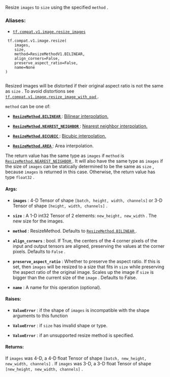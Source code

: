 Resize  `images`  to  `size`  using the specified  `method` .



### Aliases:

- [ `tf.compat.v1.image.resize_images` ](/api_docs/python/tf/compat/v1/image/resize)



```
 tf.compat.v1.image.resize(
    images,
    size,
    method=ResizeMethodV1.BILINEAR,
    align_corners=False,
    preserve_aspect_ratio=False,
    name=None
)
 
```

Resized images will be distorted if their original aspect ratio is not
the same as  `size` .  To avoid distortions see
[ `tf.compat.v1.image.resize_image_with_pad` ](https://tensorflow.google.cn/api_docs/python/tf/compat/v1/image/resize_image_with_pad).

 `method`  can be one of:


- **[ `ResizeMethod.BILINEAR` ](/api_docs/python/tf/image/ResizeMethod#BILINEAR)** : [Bilinear interpolation.](https://en.wikipedia.org/wiki/Bilinear_interpolation)

- **[ `ResizeMethod.NEAREST_NEIGHBOR` ](/api_docs/python/tf/image/ResizeMethod#NEAREST_NEIGHBOR)** : [Nearest neighbor interpolation.](https://en.wikipedia.org/wiki/Nearest-neighbor_interpolation)

- **[ `ResizeMethod.BICUBIC` ](/api_docs/python/tf/image/ResizeMethod#BICUBIC)** : [Bicubic interpolation.](https://en.wikipedia.org/wiki/Bicubic_interpolation)

- **[ `ResizeMethod.AREA` ](/api_docs/python/tf/image/ResizeMethod#AREA)** : Area interpolation.

The return value has the same type as  `images`  if  `method`  is
[ `ResizeMethod.NEAREST_NEIGHBOR` ](/api_docs/python/tf/image/ResizeMethod#NEAREST_NEIGHBOR). It will also have the same type as  `images` 
if the size of  `images`  can be statically determined to be the same as  `size` ,
because  `images`  is returned in this case. Otherwise, the return value has
type  `float32` .



#### Args:

- **`images`** : 4-D Tensor of shape  `[batch, height, width, channels]`  or 3-D Tensor
of shape  `[height, width, channels]` .

- **`size`** : A 1-D int32 Tensor of 2 elements:  `new_height, new_width` .  The new
size for the images.

- **`method`** : ResizeMethod.  Defaults to [ `ResizeMethod.BILINEAR` ](/api_docs/python/tf/image/ResizeMethod#BILINEAR).

- **`align_corners`** : bool.  If True, the centers of the 4 corner pixels of the
input and output tensors are aligned, preserving the values at the corner
pixels. Defaults to  `False` .

- **`preserve_aspect_ratio`** : Whether to preserve the aspect ratio. If this is set,
then  `images`  will be resized to a size that fits in  `size`  while
preserving the aspect ratio of the original image. Scales up the image if
 `size`  is bigger than the current size of the  `image` . Defaults to False.

- **`name`** : A name for this operation (optional).



#### Raises:

- **`ValueError`** : if the shape of  `images`  is incompatible with the
shape arguments to this function

- **`ValueError`** : if  `size`  has invalid shape or type.

- **`ValueError`** : if an unsupported resize method is specified.



#### Returns:
If  `images`  was 4-D, a 4-D float Tensor of shape
 `[batch, new_height, new_width, channels]` .
If  `images`  was 3-D, a 3-D float Tensor of shape
 `[new_height, new_width, channels]` .

